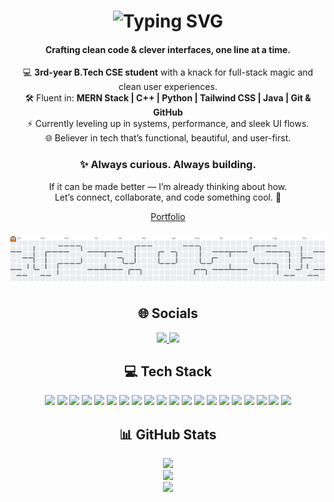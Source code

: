 <h1 align="center">
  <img src="https://readme-typing-svg.herokuapp.com?font=Fira+Code&size=28&duration=3000&pause=1000&color=F75C7E&center=true&vCenter=true&width=435&lines=Hey%2C+I'm+Soumya+Srivastav!" alt="Typing SVG" />
</h1>
<h4 align="center">Crafting clean code & clever interfaces, one line at a time.</h4>

<p align="center">
  💻 <strong>3rd-year B.Tech CSE student</strong> with a knack for full-stack magic and clean user experiences.<br>
  🛠️ Fluent in: <strong>MERN Stack | C++ | Python | Tailwind CSS | Java | Git & GitHub</strong><br>
  ⚡ Currently leveling up in systems, performance, and sleek UI flows.<br>
  🌐 Believer in tech that’s functional, beautiful, and user-first.
</p>

<h3 align="center">✨ Always curious. Always building.</h3>

<p align="center">
  If it can be made better — I’m already thinking about how. <br>
  Let’s connect, collaborate, and code something cool. 🚀
</p>

<p align="center"><a href="https://portfolio-soumya813s-projects.vercel.app/">Portfolio</a></p>


###

<picture>
  <source media="(prefers-color-scheme: dark)" srcset="https://raw.githubusercontent.com/soumya813/soumya813/output/pacman-contribution-graph-dark.svg">
  <source media="(prefers-color-scheme: light)" srcset="https://raw.githubusercontent.com/soumya813/soumya813/output/pacman-contribution-graph.svg">
  <img alt="pacman contribution graph" src="https://raw.githubusercontent.com/soumya813/soumya813/output/pacman-contribution-graph.svg">
</picture>

###


<h2 align="center">🌐 Socials</h2>

<p align="center">
  <a href="https://linkedin.com/in/soumya-srivastav-6ba783238">
    <img src="https://img.shields.io/badge/LinkedIn-%230077B5.svg?logo=linkedin&logoColor=white" />
  </a>
  <a href="mailto:soumya21x@gmail.com">
    <img src="https://img.shields.io/badge/Email-D14836?logo=gmail&logoColor=white" />
  </a>
</p>

<h2 align="center">💻 Tech Stack</h2>

<p align="center">
  <img src="https://img.shields.io/badge/c-%2300599C.svg?style=for-the-badge&logo=c&logoColor=white" />
  <img src="https://img.shields.io/badge/c++-%2300599C.svg?style=for-the-badge&logo=c%2B%2B&logoColor=white" />
  <img src="https://img.shields.io/badge/css3-%231572B6.svg?style=for-the-badge&logo=css3&logoColor=white" />
  <img src="https://img.shields.io/badge/html5-%23E34F26.svg?style=for-the-badge&logo=html5&logoColor=white" />
  <img src="https://img.shields.io/badge/java-%23ED8B00.svg?style=for-the-badge&logo=openjdk&logoColor=white" />
  <img src="https://img.shields.io/badge/javascript-%23323330.svg?style=for-the-badge&logo=javascript&logoColor=%23F7DF1E" />
  <img src="https://img.shields.io/badge/python-3670A0?style=for-the-badge&logo=python&logoColor=ffdd54" />
  <img src="https://img.shields.io/badge/vercel-%23000000.svg?style=for-the-badge&logo=vercel&logoColor=white" />
  <img src="https://img.shields.io/badge/bootstrap-%238511FA.svg?style=for-the-badge&logo=bootstrap&logoColor=white" />
  <img src="https://img.shields.io/badge/express.js-%23404d59.svg?style=for-the-badge&logo=express&logoColor=%2361DAFB" />
  <img src="https://img.shields.io/badge/node.js-6DA55F?style=for-the-badge&logo=node.js&logoColor=white" />
  <img src="https://img.shields.io/badge/react-%2320232a.svg?style=for-the-badge&logo=react&logoColor=%2361DAFB" />
  <img src="https://img.shields.io/badge/tailwindcss-%2338B2AC.svg?style=for-the-badge&logo=tailwind-css&logoColor=white" />
  <img src="https://img.shields.io/badge/mysql-4479A1.svg?style=for-the-badge&logo=mysql&logoColor=white" />
  <img src="https://img.shields.io/badge/MongoDB-%234ea94b.svg?style=for-the-badge&logo=mongodb&logoColor=white" />
  <img src="https://img.shields.io/badge/Canva-%2300C4CC.svg?style=for-the-badge&logo=Canva&logoColor=white" />
  <img src="https://img.shields.io/badge/github-%23121011.svg?style=for-the-badge&logo=github&logoColor=white" />
  <img src="https://img.shields.io/badge/git-%23F05033.svg?style=for-the-badge&logo=git&logoColor=white" />
  <img src="https://img.shields.io/badge/Postman-FF6C37?style=for-the-badge&logo=postman&logoColor=white" />
  <img src="https://img.shields.io/badge/Notion-%23000000.svg?style=for-the-badge&logo=notion&logoColor=white" />
</p>

<h2 align="center">📊 GitHub Stats</h2>

<p align="center">
  <img src="https://github-readme-stats.vercel.app/api?username=soumya813&theme=omni&hide_border=false&include_all_commits=false&count_private=false" />
  <br/>
  <img src="https://nirzak-streak-stats.vercel.app/?user=soumya813&theme=omni&hide_border=false" />
  <br/>
  <img src="https://github-readme-stats.vercel.app/api/top-langs/?username=soumya813&theme=omni&hide_border=false&include_all_commits=false&count_private=false&layout=compact" />
</p>


